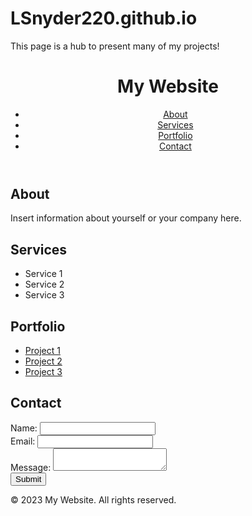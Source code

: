 # LSnyder220.github.io
This page is a hub to present many of my projects!
<!DOCTYPE html>
<html>
  <head>
    <title>My Website</title>
    <meta charset="UTF-8">
    <meta name="viewport" content="width=device-width, initial-scale=1.0">
    <link rel="stylesheet" href="style.css">
  </head>
  <body>
    <header>
      <h1>My Website</h1>
      <nav>
        <ul>
          <li><a href="#https://geographyjsprofessor.github.io/helimap/">About</a></li>
          <li><a href="#services">Services</a></li>
          <li><a href="#portfolio">Portfolio</a></li>
          <li><a href="#contact">Contact</a></li>
        </ul>
      </nav>
    </header>
    <main>
      <section id="about">
        <h2>About</h2>
        <p>Insert information about yourself or your company here.</p>
      </section>
      <section id="services">
        <h2>Services</h2>
        <ul>
          <li>Service 1</li>
          <li>Service 2</li>
          <li>Service 3</li>
        </ul>
      </section>
      <section id="portfolio">
        <h2>Portfolio</h2>
        <ul>
          <li><a href="#">Project 1</a></li>
          <li><a href="#">Project 2</a></li>
          <li><a href="https://geographyjsprofessor.github.io/helimap/">Project 3</a></li>
        </ul>
      </section>
      <section id="contact">
        <h2>Contact</h2>
        <form>
          <label for="name">Name:</label>
          <input type="text" id="name" name="name" required><br>
          <label for="email">Email:</label>
          <input type="email" id="email" name="email" required><br>
          <label for="message">Message:</label>
          <textarea id="message" name="message" required></textarea><br>
          <button type="submit">Submit</button>
        </form>
      </section>
    </main>
    <footer>
      <p>&copy; 2023 My Website. All rights reserved.</p>
    </footer>
  </body>
</html>
